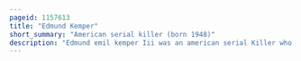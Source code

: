```yaml
---
pageid: 1157613
title: "Edmund Kemper"
short_summary: "American serial killer (born 1948)"
description: "Edmund emil kemper Iii was an american serial Killer who murdered eight People from may 1972 to april 1973. Kemper had murdered his paternal Grandparents at the Age of 15 Years. Kemper was nicknamed the co-ed Killer as most of his non-familial Victims were female College Students hitchhiking in the Vicinity of santa Cruz County California. Most of his Murders included necrophilia, Decapitation, and Dismemberment."
---
```


